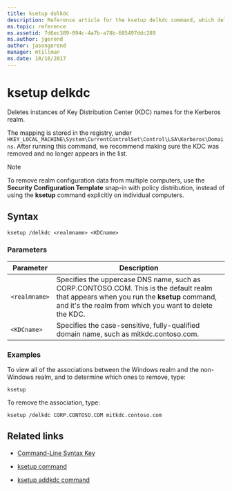 ```yaml
---
title: ksetup delkdc
description: Reference article for the ksetup delkdc command, which deletes instances of Key Distribution Center (KDC) names for the Kerberos realm.
ms.topic: reference
ms.assetid: 7d6ec389-094c-4a7b-a78b-605497ddc289
ms.author: jgerend
author: jasongerend
manager: mtillman
ms.date: 10/16/2017
---
```


# ksetup delkdc

Deletes instances of Key Distribution Center (KDC) names for the Kerberos realm.

The mapping is stored in the registry, under `HKEY_LOCAL_MACHINE\System\CurrentControlSet\Control\LSA\Kerberos\Domains`. After running this command, we recommend making sure the KDC was removed and no longer appears in the list.

> [!NOTE]
> To remove realm configuration data from multiple computers, use the **Security Configuration Template** snap-in with policy distribution, instead of using the **ksetup** command explicitly on individual computers.

## Syntax

```
ksetup /delkdc <realmname> <KDCname>
```

### Parameters

| Parameter | Description |
| --------- | ----------- |
| `<realmname>` | Specifies the uppercase DNS name, such as CORP.CONTOSO.COM. This is the default realm that appears when you run the **ksetup** command, and it's the realm from which you want to delete the KDC. |
| `<KDCname>` | Specifies the case-sensitive, fully-qualified domain name, such as mitkdc.contoso.com. |

### Examples

To view all of the associations between the Windows realm and the non-Windows realm, and to determine which ones to remove, type:

```
ksetup
```

To remove the association, type:

```
ksetup /delkdc CORP.CONTOSO.COM mitkdc.contoso.com
```

## Related links

- [Command-Line Syntax Key](command-line-syntax-key.md)

- [ksetup command](ksetup.md)

- [ksetup addkdc command](ksetup-addkdc.md)

